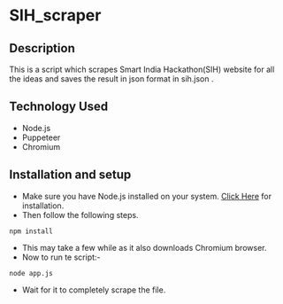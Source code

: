 # SIH_scraper

## Description

This is a script which scrapes Smart India Hackathon(SIH) website for all the ideas and saves the result in json format in sih.json .

## Technology Used

- Node.js
- Puppeteer
- Chromium

## Installation and setup

- Make sure you have Node.js installed on your system. [Click Here](https://nodejs.org/en/) for installation.
- Then follow the following steps.

```
npm install
```

- This may take a few while as it also downloads Chromium browser.
- Now to run te script:-

```
node app.js
```

- Wait for it to completely scrape the file.
